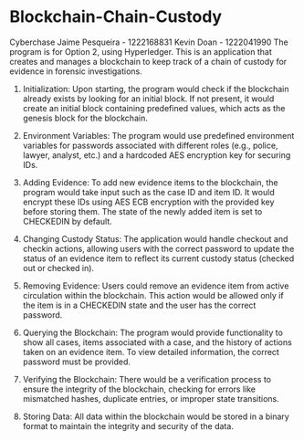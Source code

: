 # Blockchain-Chain-Custody
Cyberchase
Jaime Pesqueira - 1222168831
Kevin Doan - 1222041990
The program is for Option 2, using Hyperledger. 
This is an application that creates and manages a blockchain to keep track of a chain of custody for evidence in forensic investigations.

1. Initialization: Upon starting, the program would check if the blockchain already exists by looking for an initial block. If not present, it would create an initial block containing predefined values, which acts as the genesis block for the blockchain.

2. Environment Variables: The program would use predefined environment variables for passwords associated with different roles (e.g., police, lawyer, analyst, etc.) and a hardcoded AES encryption key for securing IDs.

3. Adding Evidence: To add new evidence items to the blockchain, the program would take input such as the case ID and item ID. It would encrypt these IDs using AES ECB encryption with the provided key before storing them. The state of the newly added item is set to CHECKEDIN by default.

4. Changing Custody Status: The application would handle checkout and checkin actions, allowing users with the correct password to update the status of an evidence item to reflect its current custody status (checked out or checked in).

5. Removing Evidence: Users could remove an evidence item from active circulation within the blockchain. This action would be allowed only if the item is in a CHECKEDIN state and the user has the correct password.

6. Querying the Blockchain: The program would provide functionality to show all cases, items associated with a case, and the history of actions taken on an evidence item. To view detailed information, the correct password must be provided.

7. Verifying the Blockchain: There would be a verification process to ensure the integrity of the blockchain, checking for errors like mismatched hashes, duplicate entries, or improper state transitions.

8. Storing Data: All data within the blockchain would be stored in a binary format to maintain the integrity and security of the data.

